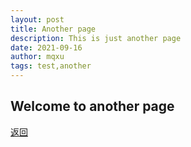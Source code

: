 ```yaml
---
layout: post
title: Another page
description: This is just another page
date: 2021-09-16
author: mqxu
tags: test,another
---
```


## Welcome to another page

[返回](./)
